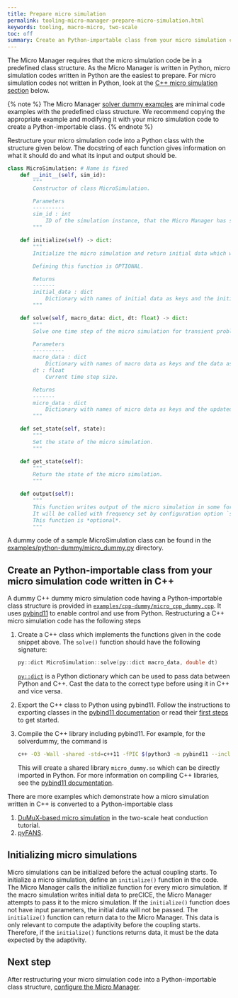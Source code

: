 ```yaml
---
title: Prepare micro simulation
permalink: tooling-micro-manager-prepare-micro-simulation.html
keywords: tooling, macro-micro, two-scale
toc: off
summary: Create an Python-importable class from your micro simulation code.
---
```


The Micro Manager requires that the micro simulation code be in a predefined class structure. As the Micro Manager is written in Python, micro simulation codes written in Python are the easiest to prepare. For micro simulation codes not written in Python, look at the [C++ micro simulation section](#create-an-python-importable-class-from-your-micro-simulation-code-written-in-c) below.

{% note %} The Micro Manager [solver dummy examples](https://github.com/precice/micro-manager/tree/develop/examples) are minimal code examples with the predefined class structure. We recommend copying the appropriate example and modifying it with your micro simulation code to create a Python-importable class. {% endnote %}

Restructure your micro simulation code into a Python class with the structure given below. The docstring of each function gives information on what it should do and what its input and output should be.

```python
class MicroSimulation: # Name is fixed
    def __init__(self, sim_id):
        """
        Constructor of class MicroSimulation.

        Parameters
        ----------
        sim_id : int
            ID of the simulation instance, that the Micro Manager has set for it.
        """

    def initialize(self) -> dict:
        """
        Initialize the micro simulation and return initial data which will be used in computing adaptivity before the first time step.

        Defining this function is OPTIONAL.

        Returns
        -------
        initial_data : dict
            Dictionary with names of initial data as keys and the initial data itself as values.
        """

    def solve(self, macro_data: dict, dt: float) -> dict:
        """
        Solve one time step of the micro simulation for transient problems or solve until steady state for steady-state problems.

        Parameters
        ----------
        macro_data : dict
            Dictionary with names of macro data as keys and the data as values.
        dt : float
            Current time step size.

        Returns
        -------
        micro_data : dict
            Dictionary with names of micro data as keys and the updated micro data a values.
        """

    def set_state(self, state):
        """
        Set the state of the micro simulation.
        """

    def get_state(self):
        """
        Return the state of the micro simulation.
        """

    def output(self):
        """
        This function writes output of the micro simulation in some form.
        It will be called with frequency set by configuration option `simulation_params: micro_output_n`
        This function is *optional*.
        """
```

A dummy code of a sample MicroSimulation class can be found in the [examples/python-dummy/micro_dummy.py](https://github.com/precice/micro-manager/blob/develop/examples/python-dummy/micro_dummy.py) directory.

## Create an Python-importable class from your micro simulation code written in C++

A dummy C++ dummy micro simulation code having a Python-importable class structure is provided in [`examples/cpp-dummy/micro_cpp_dummy.cpp`](https://github.com/precice/micro-manager/blob/develop/examples/cpp-dummy/micro_cpp_dummy.cpp). It uses [pybind11](https://pybind11.readthedocs.io/en/stable/) to enable control and use from Python. Restructuring a C++ micro simulation code has the following steps

1. Create a C++ class which implements the functions given in the code snippet above.
The `solve()` function should have the following signature:

    ```cpp
    py::dict MicroSimulation::solve(py::dict macro_data, double dt)
    ```

    [`py::dict`](https://pybind11.readthedocs.io/en/stable/advanced/pycpp/object.html?#instantiating-compound-python-types-from-c) is a Python dictionary which can be used to pass data between Python and C++. Cast the data to the correct type before using it in C++ and vice versa.

2. Export the C++ class to Python using pybind11. Follow the instructions to exporting classes in the [pybind11 documentation](https://pybind11.readthedocs.io/en/stable/classes.html) or read their [first steps](https://pybind11.readthedocs.io/en/stable/basics.html) to get started.

3. Compile the C++ library including pybind11. For example, for the solverdummy, the command is

    ```bash
    c++ -O3 -Wall -shared -std=c++11 -fPIC $(python3 -m pybind11 --includes) micro_cpp_dummy.cpp -o micro_dummy$(python3-config --extension-suffix)
    ```

    This will create a shared library `micro_dummy.so` which can be directly imported in Python.
    For more information on compiling C++ libraries, see the [pybind11 documentation](https://pybind11.readthedocs.io/en/stable/compiling.html).

There are more examples which demonstrate how a micro simulation written in C++ is converted to a Python-importable class

1. [DuMuX-based micro simulation](https://github.com/precice/tutorials/blob/v202404.0/two-scale-heat-conduction/micro-dumux/appl/micro_sim.cpp) in the two-scale heat conduction tutorial.
2. [pyFANS](https://github.com/DataAnalyticsEngineering/FANS/tree/develop/pyfans).

## Initializing micro simulations

Micro simulations can be initialized before the actual coupling starts. To initialize a micro simulation, define an `initialize()` function in the code. The Micro Manager calls the initialize function for every micro simulation. If the macro simulation writes initial data to preCICE, the Micro Manager attempts to pass it to the micro simulation. If the `initialize()` function does not have input parameters, the initial data will not be passed. The `initialize()` function can return data to the Micro Manager. This data is only relevant to compute the adaptivity before the coupling starts. Therefore, if the `initialize()` functions returns data, it must be the data expected by the adaptivity.

## Next step

After restructuring your micro simulation code into a Python-importable class structure, [configure the Micro Manager](tooling-micro-manager-configuration.html).
